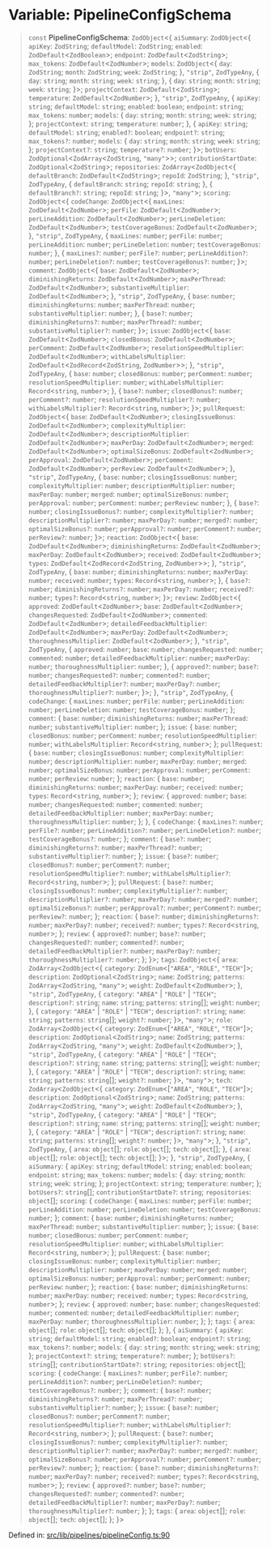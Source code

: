 # Variable: PipelineConfigSchema

> `const` **PipelineConfigSchema**: `ZodObject`\<\{ `aiSummary`: `ZodObject`\<\{ `apiKey`: `ZodString`; `defaultModel`: `ZodString`; `enabled`: `ZodDefault`\<`ZodBoolean`\>; `endpoint`: `ZodDefault`\<`ZodString`\>; `max_tokens`: `ZodDefault`\<`ZodNumber`\>; `models`: `ZodObject`\<\{ `day`: `ZodString`; `month`: `ZodString`; `week`: `ZodString`; \}, `"strip"`, `ZodTypeAny`, \{ `day`: `string`; `month`: `string`; `week`: `string`; \}, \{ `day`: `string`; `month`: `string`; `week`: `string`; \}\>; `projectContext`: `ZodDefault`\<`ZodString`\>; `temperature`: `ZodDefault`\<`ZodNumber`\>; \}, `"strip"`, `ZodTypeAny`, \{ `apiKey`: `string`; `defaultModel`: `string`; `enabled`: `boolean`; `endpoint`: `string`; `max_tokens`: `number`; `models`: \{ `day`: `string`; `month`: `string`; `week`: `string`; \}; `projectContext`: `string`; `temperature`: `number`; \}, \{ `apiKey`: `string`; `defaultModel`: `string`; `enabled?`: `boolean`; `endpoint?`: `string`; `max_tokens?`: `number`; `models`: \{ `day`: `string`; `month`: `string`; `week`: `string`; \}; `projectContext?`: `string`; `temperature?`: `number`; \}\>; `botUsers`: `ZodOptional`\<`ZodArray`\<`ZodString`, `"many"`\>\>; `contributionStartDate`: `ZodOptional`\<`ZodString`\>; `repositories`: `ZodArray`\<`ZodObject`\<\{ `defaultBranch`: `ZodDefault`\<`ZodString`\>; `repoId`: `ZodString`; \}, `"strip"`, `ZodTypeAny`, \{ `defaultBranch`: `string`; `repoId`: `string`; \}, \{ `defaultBranch?`: `string`; `repoId`: `string`; \}\>, `"many"`\>; `scoring`: `ZodObject`\<\{ `codeChange`: `ZodObject`\<\{ `maxLines`: `ZodDefault`\<`ZodNumber`\>; `perFile`: `ZodDefault`\<`ZodNumber`\>; `perLineAddition`: `ZodDefault`\<`ZodNumber`\>; `perLineDeletion`: `ZodDefault`\<`ZodNumber`\>; `testCoverageBonus`: `ZodDefault`\<`ZodNumber`\>; \}, `"strip"`, `ZodTypeAny`, \{ `maxLines`: `number`; `perFile`: `number`; `perLineAddition`: `number`; `perLineDeletion`: `number`; `testCoverageBonus`: `number`; \}, \{ `maxLines?`: `number`; `perFile?`: `number`; `perLineAddition?`: `number`; `perLineDeletion?`: `number`; `testCoverageBonus?`: `number`; \}\>; `comment`: `ZodObject`\<\{ `base`: `ZodDefault`\<`ZodNumber`\>; `diminishingReturns`: `ZodDefault`\<`ZodNumber`\>; `maxPerThread`: `ZodDefault`\<`ZodNumber`\>; `substantiveMultiplier`: `ZodDefault`\<`ZodNumber`\>; \}, `"strip"`, `ZodTypeAny`, \{ `base`: `number`; `diminishingReturns`: `number`; `maxPerThread`: `number`; `substantiveMultiplier`: `number`; \}, \{ `base?`: `number`; `diminishingReturns?`: `number`; `maxPerThread?`: `number`; `substantiveMultiplier?`: `number`; \}\>; `issue`: `ZodObject`\<\{ `base`: `ZodDefault`\<`ZodNumber`\>; `closedBonus`: `ZodDefault`\<`ZodNumber`\>; `perComment`: `ZodDefault`\<`ZodNumber`\>; `resolutionSpeedMultiplier`: `ZodDefault`\<`ZodNumber`\>; `withLabelsMultiplier`: `ZodDefault`\<`ZodRecord`\<`ZodString`, `ZodNumber`\>\>; \}, `"strip"`, `ZodTypeAny`, \{ `base`: `number`; `closedBonus`: `number`; `perComment`: `number`; `resolutionSpeedMultiplier`: `number`; `withLabelsMultiplier`: `Record`\<`string`, `number`\>; \}, \{ `base?`: `number`; `closedBonus?`: `number`; `perComment?`: `number`; `resolutionSpeedMultiplier?`: `number`; `withLabelsMultiplier?`: `Record`\<`string`, `number`\>; \}\>; `pullRequest`: `ZodObject`\<\{ `base`: `ZodDefault`\<`ZodNumber`\>; `closingIssueBonus`: `ZodDefault`\<`ZodNumber`\>; `complexityMultiplier`: `ZodDefault`\<`ZodNumber`\>; `descriptionMultiplier`: `ZodDefault`\<`ZodNumber`\>; `maxPerDay`: `ZodDefault`\<`ZodNumber`\>; `merged`: `ZodDefault`\<`ZodNumber`\>; `optimalSizeBonus`: `ZodDefault`\<`ZodNumber`\>; `perApproval`: `ZodDefault`\<`ZodNumber`\>; `perComment`: `ZodDefault`\<`ZodNumber`\>; `perReview`: `ZodDefault`\<`ZodNumber`\>; \}, `"strip"`, `ZodTypeAny`, \{ `base`: `number`; `closingIssueBonus`: `number`; `complexityMultiplier`: `number`; `descriptionMultiplier`: `number`; `maxPerDay`: `number`; `merged`: `number`; `optimalSizeBonus`: `number`; `perApproval`: `number`; `perComment`: `number`; `perReview`: `number`; \}, \{ `base?`: `number`; `closingIssueBonus?`: `number`; `complexityMultiplier?`: `number`; `descriptionMultiplier?`: `number`; `maxPerDay?`: `number`; `merged?`: `number`; `optimalSizeBonus?`: `number`; `perApproval?`: `number`; `perComment?`: `number`; `perReview?`: `number`; \}\>; `reaction`: `ZodObject`\<\{ `base`: `ZodDefault`\<`ZodNumber`\>; `diminishingReturns`: `ZodDefault`\<`ZodNumber`\>; `maxPerDay`: `ZodDefault`\<`ZodNumber`\>; `received`: `ZodDefault`\<`ZodNumber`\>; `types`: `ZodDefault`\<`ZodRecord`\<`ZodString`, `ZodNumber`\>\>; \}, `"strip"`, `ZodTypeAny`, \{ `base`: `number`; `diminishingReturns`: `number`; `maxPerDay`: `number`; `received`: `number`; `types`: `Record`\<`string`, `number`\>; \}, \{ `base?`: `number`; `diminishingReturns?`: `number`; `maxPerDay?`: `number`; `received?`: `number`; `types?`: `Record`\<`string`, `number`\>; \}\>; `review`: `ZodObject`\<\{ `approved`: `ZodDefault`\<`ZodNumber`\>; `base`: `ZodDefault`\<`ZodNumber`\>; `changesRequested`: `ZodDefault`\<`ZodNumber`\>; `commented`: `ZodDefault`\<`ZodNumber`\>; `detailedFeedbackMultiplier`: `ZodDefault`\<`ZodNumber`\>; `maxPerDay`: `ZodDefault`\<`ZodNumber`\>; `thoroughnessMultiplier`: `ZodDefault`\<`ZodNumber`\>; \}, `"strip"`, `ZodTypeAny`, \{ `approved`: `number`; `base`: `number`; `changesRequested`: `number`; `commented`: `number`; `detailedFeedbackMultiplier`: `number`; `maxPerDay`: `number`; `thoroughnessMultiplier`: `number`; \}, \{ `approved?`: `number`; `base?`: `number`; `changesRequested?`: `number`; `commented?`: `number`; `detailedFeedbackMultiplier?`: `number`; `maxPerDay?`: `number`; `thoroughnessMultiplier?`: `number`; \}\>; \}, `"strip"`, `ZodTypeAny`, \{ `codeChange`: \{ `maxLines`: `number`; `perFile`: `number`; `perLineAddition`: `number`; `perLineDeletion`: `number`; `testCoverageBonus`: `number`; \}; `comment`: \{ `base`: `number`; `diminishingReturns`: `number`; `maxPerThread`: `number`; `substantiveMultiplier`: `number`; \}; `issue`: \{ `base`: `number`; `closedBonus`: `number`; `perComment`: `number`; `resolutionSpeedMultiplier`: `number`; `withLabelsMultiplier`: `Record`\<`string`, `number`\>; \}; `pullRequest`: \{ `base`: `number`; `closingIssueBonus`: `number`; `complexityMultiplier`: `number`; `descriptionMultiplier`: `number`; `maxPerDay`: `number`; `merged`: `number`; `optimalSizeBonus`: `number`; `perApproval`: `number`; `perComment`: `number`; `perReview`: `number`; \}; `reaction`: \{ `base`: `number`; `diminishingReturns`: `number`; `maxPerDay`: `number`; `received`: `number`; `types`: `Record`\<`string`, `number`\>; \}; `review`: \{ `approved`: `number`; `base`: `number`; `changesRequested`: `number`; `commented`: `number`; `detailedFeedbackMultiplier`: `number`; `maxPerDay`: `number`; `thoroughnessMultiplier`: `number`; \}; \}, \{ `codeChange`: \{ `maxLines?`: `number`; `perFile?`: `number`; `perLineAddition?`: `number`; `perLineDeletion?`: `number`; `testCoverageBonus?`: `number`; \}; `comment`: \{ `base?`: `number`; `diminishingReturns?`: `number`; `maxPerThread?`: `number`; `substantiveMultiplier?`: `number`; \}; `issue`: \{ `base?`: `number`; `closedBonus?`: `number`; `perComment?`: `number`; `resolutionSpeedMultiplier?`: `number`; `withLabelsMultiplier?`: `Record`\<`string`, `number`\>; \}; `pullRequest`: \{ `base?`: `number`; `closingIssueBonus?`: `number`; `complexityMultiplier?`: `number`; `descriptionMultiplier?`: `number`; `maxPerDay?`: `number`; `merged?`: `number`; `optimalSizeBonus?`: `number`; `perApproval?`: `number`; `perComment?`: `number`; `perReview?`: `number`; \}; `reaction`: \{ `base?`: `number`; `diminishingReturns?`: `number`; `maxPerDay?`: `number`; `received?`: `number`; `types?`: `Record`\<`string`, `number`\>; \}; `review`: \{ `approved?`: `number`; `base?`: `number`; `changesRequested?`: `number`; `commented?`: `number`; `detailedFeedbackMultiplier?`: `number`; `maxPerDay?`: `number`; `thoroughnessMultiplier?`: `number`; \}; \}\>; `tags`: `ZodObject`\<\{ `area`: `ZodArray`\<`ZodObject`\<\{ `category`: `ZodEnum`\<\[`"AREA"`, `"ROLE"`, `"TECH"`\]\>; `description`: `ZodOptional`\<`ZodString`\>; `name`: `ZodString`; `patterns`: `ZodArray`\<`ZodString`, `"many"`\>; `weight`: `ZodDefault`\<`ZodNumber`\>; \}, `"strip"`, `ZodTypeAny`, \{ `category`: `"AREA"` \| `"ROLE"` \| `"TECH"`; `description?`: `string`; `name`: `string`; `patterns`: `string`[]; `weight`: `number`; \}, \{ `category`: `"AREA"` \| `"ROLE"` \| `"TECH"`; `description?`: `string`; `name`: `string`; `patterns`: `string`[]; `weight?`: `number`; \}\>, `"many"`\>; `role`: `ZodArray`\<`ZodObject`\<\{ `category`: `ZodEnum`\<\[`"AREA"`, `"ROLE"`, `"TECH"`\]\>; `description`: `ZodOptional`\<`ZodString`\>; `name`: `ZodString`; `patterns`: `ZodArray`\<`ZodString`, `"many"`\>; `weight`: `ZodDefault`\<`ZodNumber`\>; \}, `"strip"`, `ZodTypeAny`, \{ `category`: `"AREA"` \| `"ROLE"` \| `"TECH"`; `description?`: `string`; `name`: `string`; `patterns`: `string`[]; `weight`: `number`; \}, \{ `category`: `"AREA"` \| `"ROLE"` \| `"TECH"`; `description?`: `string`; `name`: `string`; `patterns`: `string`[]; `weight?`: `number`; \}\>, `"many"`\>; `tech`: `ZodArray`\<`ZodObject`\<\{ `category`: `ZodEnum`\<\[`"AREA"`, `"ROLE"`, `"TECH"`\]\>; `description`: `ZodOptional`\<`ZodString`\>; `name`: `ZodString`; `patterns`: `ZodArray`\<`ZodString`, `"many"`\>; `weight`: `ZodDefault`\<`ZodNumber`\>; \}, `"strip"`, `ZodTypeAny`, \{ `category`: `"AREA"` \| `"ROLE"` \| `"TECH"`; `description?`: `string`; `name`: `string`; `patterns`: `string`[]; `weight`: `number`; \}, \{ `category`: `"AREA"` \| `"ROLE"` \| `"TECH"`; `description?`: `string`; `name`: `string`; `patterns`: `string`[]; `weight?`: `number`; \}\>, `"many"`\>; \}, `"strip"`, `ZodTypeAny`, \{ `area`: `object`[]; `role`: `object`[]; `tech`: `object`[]; \}, \{ `area`: `object`[]; `role`: `object`[]; `tech`: `object`[]; \}\>; \}, `"strip"`, `ZodTypeAny`, \{ `aiSummary`: \{ `apiKey`: `string`; `defaultModel`: `string`; `enabled`: `boolean`; `endpoint`: `string`; `max_tokens`: `number`; `models`: \{ `day`: `string`; `month`: `string`; `week`: `string`; \}; `projectContext`: `string`; `temperature`: `number`; \}; `botUsers?`: `string`[]; `contributionStartDate?`: `string`; `repositories`: `object`[]; `scoring`: \{ `codeChange`: \{ `maxLines`: `number`; `perFile`: `number`; `perLineAddition`: `number`; `perLineDeletion`: `number`; `testCoverageBonus`: `number`; \}; `comment`: \{ `base`: `number`; `diminishingReturns`: `number`; `maxPerThread`: `number`; `substantiveMultiplier`: `number`; \}; `issue`: \{ `base`: `number`; `closedBonus`: `number`; `perComment`: `number`; `resolutionSpeedMultiplier`: `number`; `withLabelsMultiplier`: `Record`\<`string`, `number`\>; \}; `pullRequest`: \{ `base`: `number`; `closingIssueBonus`: `number`; `complexityMultiplier`: `number`; `descriptionMultiplier`: `number`; `maxPerDay`: `number`; `merged`: `number`; `optimalSizeBonus`: `number`; `perApproval`: `number`; `perComment`: `number`; `perReview`: `number`; \}; `reaction`: \{ `base`: `number`; `diminishingReturns`: `number`; `maxPerDay`: `number`; `received`: `number`; `types`: `Record`\<`string`, `number`\>; \}; `review`: \{ `approved`: `number`; `base`: `number`; `changesRequested`: `number`; `commented`: `number`; `detailedFeedbackMultiplier`: `number`; `maxPerDay`: `number`; `thoroughnessMultiplier`: `number`; \}; \}; `tags`: \{ `area`: `object`[]; `role`: `object`[]; `tech`: `object`[]; \}; \}, \{ `aiSummary`: \{ `apiKey`: `string`; `defaultModel`: `string`; `enabled?`: `boolean`; `endpoint?`: `string`; `max_tokens?`: `number`; `models`: \{ `day`: `string`; `month`: `string`; `week`: `string`; \}; `projectContext?`: `string`; `temperature?`: `number`; \}; `botUsers?`: `string`[]; `contributionStartDate?`: `string`; `repositories`: `object`[]; `scoring`: \{ `codeChange`: \{ `maxLines?`: `number`; `perFile?`: `number`; `perLineAddition?`: `number`; `perLineDeletion?`: `number`; `testCoverageBonus?`: `number`; \}; `comment`: \{ `base?`: `number`; `diminishingReturns?`: `number`; `maxPerThread?`: `number`; `substantiveMultiplier?`: `number`; \}; `issue`: \{ `base?`: `number`; `closedBonus?`: `number`; `perComment?`: `number`; `resolutionSpeedMultiplier?`: `number`; `withLabelsMultiplier?`: `Record`\<`string`, `number`\>; \}; `pullRequest`: \{ `base?`: `number`; `closingIssueBonus?`: `number`; `complexityMultiplier?`: `number`; `descriptionMultiplier?`: `number`; `maxPerDay?`: `number`; `merged?`: `number`; `optimalSizeBonus?`: `number`; `perApproval?`: `number`; `perComment?`: `number`; `perReview?`: `number`; \}; `reaction`: \{ `base?`: `number`; `diminishingReturns?`: `number`; `maxPerDay?`: `number`; `received?`: `number`; `types?`: `Record`\<`string`, `number`\>; \}; `review`: \{ `approved?`: `number`; `base?`: `number`; `changesRequested?`: `number`; `commented?`: `number`; `detailedFeedbackMultiplier?`: `number`; `maxPerDay?`: `number`; `thoroughnessMultiplier?`: `number`; \}; \}; `tags`: \{ `area`: `object`[]; `role`: `object`[]; `tech`: `object`[]; \}; \}\>

Defined in: [src/lib/pipelines/pipelineConfig.ts:90](https://github.com/elizaOS/elizaos.github.io/blob/4810f50019028b92f4f2a0ac31323fd787c7f288/src/lib/pipelines/pipelineConfig.ts#L90)
